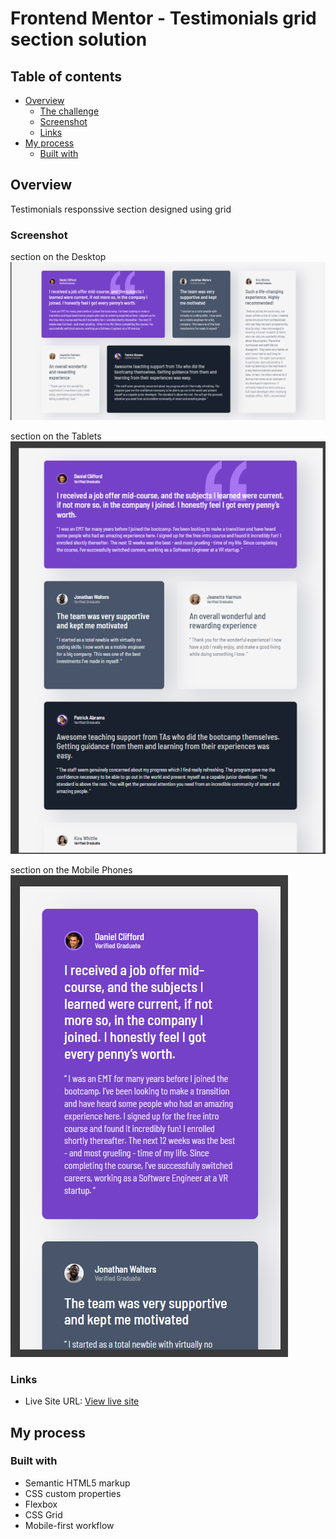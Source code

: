 # Frontend Mentor - Testimonials grid section solution

## Table of contents

- [Overview](#overview)
  - [The challenge](#the-challenge)
  - [Screenshot](#screenshot)
  - [Links](#links)
- [My process](#my-process)
  - [Built with](#built-with)

## Overview

Testimonials responssive section designed using grid

### Screenshot

section on the Desktop
![](./images/Screenshot1.png)

section on the Tablets
![](./images/Screenshot2.png)

section on the Mobile Phones
![](./images/Screenshot3.png)

### Links

- Live Site URL: [View live site](https://maryam-hytham.github.io/testimonials-grid-section/)

## My process

### Built with

- Semantic HTML5 markup
- CSS custom properties
- Flexbox
- CSS Grid
- Mobile-first workflow
